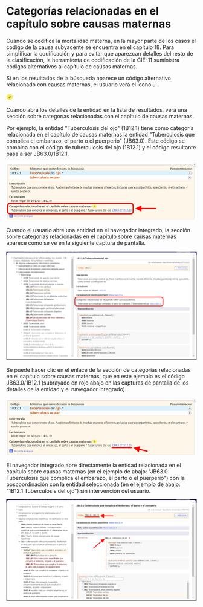 ﻿# Categorías relacionadas en el capítulo sobre causas maternas   

Cuando se codifica la mortalidad materna, en la mayor parte de los casos el código de la causa subyacente se encuentra en el capítulo 18. Para simplificar la codificación y para evitar que aparezcan detalles del resto de la clasificación, la herramienta de codificación de la CIE-11 suministra códigos alternativos al capítulo de causas maternas.  

Si en los resultados de la búsqueda aparece un código alternativo relacionado con causas maternas, el usuario verá el ícono J.

![icon related categories in maternal chapter](img/icon-ml-v4.png "Categorías relacionadas en el capítulo sobre causas maternas")

Cuando abra los detalles de la entidad en la lista de resultados, verá una sección sobre categorías relacionadas con el capítulo de causas maternas.     

Por ejemplo, la entidad "Tuberculosis del ojo" (1B12.1) tiene como categoría relacionada en el capítulo de causas maternas la entidad "Tuberculosis que complica el embarazo, el parto o el puerperio" (JB63.0). Este código se combina con el código de tuberculosis del ojo (1B12.1) y el código resultante pasa a ser JB63.0/1B12.1. 

![screenshot of Coding Tool link for related categories in maternal chapter](img/browser-available-maternal-v4.png "Enlace para categorías relacionadas en el capítulo sobre causas maternas")

Cuando el usuario abre una entidad en el navegador integrado, la sección sobre categorías relacionadas en el capítulo sobre causas maternas aparece como se ve en la siguiente captura de pantalla.

![screenshot of Coding Tool related categories in maternal chapter example](img/browser-available-maternal-integrated-v4.png "Ejemplo de categorías relacionadas en el capítulo sobre causas maternas")

Se puede hacer clic en el enlace de la sección de categorías relacionadas en el capítulo sobre causas maternas, que en este ejemplo es el código JB63.0/1B12.1 (subrayado en rojo abajo en las capturas de pantalla de los detalles de la entidad y el navegador integrado).

![screenshot of Coding Tool link for related categories in maternal chapter link](img/browser-available-maternal-link-v4.png "Enlace de las categorías relacionadas en el capítulo sobre causas maternas")


El navegador integrado abre directamente la entidad relacionada en el capítulo sobre causas maternas (en el ejemplo de abajo: "JB63.0 Tuberculosis que complica el embarazo, el parto o el puerperio") con la poscoordinación con la entidad seleccionada (en el ejemplo de abajo: "1B12.1 Tuberculosis del ojo") sin intervención del usuario.

![screenshot of Coding Tool for related categories in maternal chapter example](img/maternal-v4.png "Ejemplo de categorías relacionadas en el capítulo de causas maternas")


